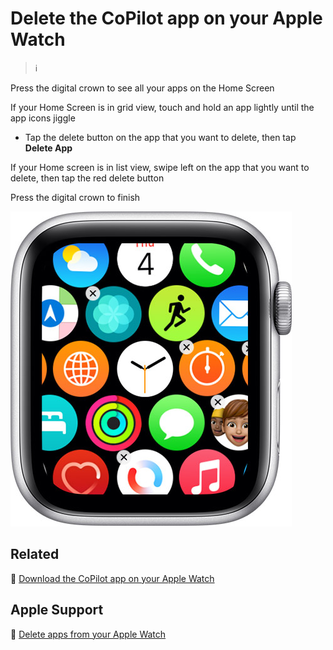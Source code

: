 # Delete the CoPilot app on your Apple Watch

> :information_source:

Press the digital crown to see all your apps on the Home Screen

If your Home Screen is in grid view, touch and hold an app lightly until the app icons jiggle

- Tap the delete button on the app that you want to delete, then tap **Delete App**

If your Home screen is in list view, swipe left on the app that you want to delete, then tap the red delete button

Press the digital crown to finish

![watchos7-series6-delete-app](jpg/7a331fc03786dd6bde9eae163c89dd23ccdadbb0.jpg)

## Related

:paperclip: [Download the CoPilot app on your Apple Watch](download-the-copilot-app-on-your-apple-watch.md)

## Apple Support

:link: [Delete apps from your Apple Watch](https://support.apple.com/en-us/HT212064)
